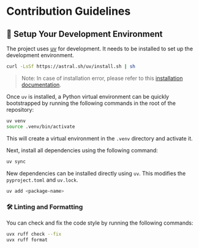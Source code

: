 # Contribution Guidelines
## 🌟 Setup Your Development Environment

The project uses [uv](https://docs.astral.sh/uv/) for development. It needs to be installed to set up the development environment.

```bash
curl -LsSf https://astral.sh/uv/install.sh | sh
```

> Note: In case of installation error, please refer to this [installation documentation](https://docs.astral.sh/uv/getting-started/installation/).

Once `uv` is installed, a Python virtual environment can be quickly bootstrapped by running the following commands in the root of the repository:

```bash
uv venv
source .venv/bin/activate
```

This will create a virtual environment in the `.venv` directory and activate it.

Next, install all dependencies using the following command:

```bash
uv sync
```

New dependencies can be installed directly using `uv`. This modifies the `pyproject.toml` and `uv.lock`.

```bash
uv add <package-name>
```

### 🛠️ Linting and Formatting

You can check and fix the code style by running the following commands:

```bash
uvx ruff check --fix
uvx ruff format
```